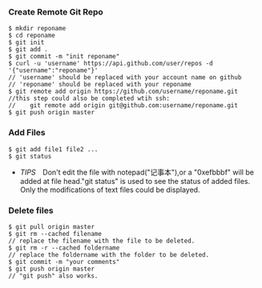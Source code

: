 ### Create Remote Git Repo

```
$ mkdir reponame
$ cd reponame
$ git init
$ git add .
$ git commit -m "init reponame"
$ curl -u 'username' https://api.github.com/user/repos -d '{"username":"reponame"}'
// 'username' should be replaced with your account name on github
// 'reponame' should be replaced with your reponame
$ git remote add origin https://github.com/username/reponame.git
//this step could also be completed wtih ssh:
//    git remote add origin git@github.com:username/reponame.git
$ git push origin master
```

### Add Files
```
$ git add file1 file2 ...
$ git status
```
- *TIPS*&emsp;Don't edit the file with notepad("记事本"),or a "0xefbbbf" will be added at file head."git status" is used to see the status of added files. Only the modifications of text files could be displayed.  <br/> 

### Delete files
```
$ git pull origin master
$ git rm --cached filename
// replace the filename with the file to be deleted.
$ git rm -r --cached foldername
// replace the foldername with the folder to be deleted.
$ git commit -m "your comments"
$ git push origin master
// "git push" also works.
```

